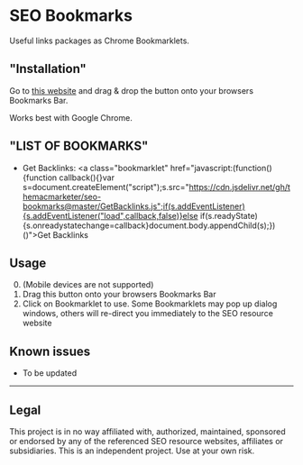 # SEO Bookmarks
Useful links packages as Chrome Bookmarklets.

## "Installation"
Go to [this website](#) and drag & drop the button onto your browsers Bookmarks Bar.

Works best with Google Chrome.


## "LIST OF BOOKMARKS"

* Get Backlinks: <a class="bookmarklet" href="javascript:(function(){function callback(){}var s=document.createElement("script");s.src="https://cdn.jsdelivr.net/gh/themacmarketer/seo-bookmarks@master/GetBacklinks.js";if(s.addEventListener){s.addEventListener("load",callback,false)}else if(s.readyState){s.onreadystatechange=callback}document.body.appendChild(s);})()">Get Backlinks</a>


## Usage
0. (Mobile devices are not supported)
1. Drag this button onto your browsers Bookmarks Bar
2. Click on Bookmarklet to use. Some Bookmarklets may pop up dialog windows, others will re-direct you immediately to the SEO resource website

## Known issues
* To be updated   

---

## Legal
This project is in no way affiliated with, authorized, maintained, sponsored or endorsed by any of the referenced SEO resource websites, affiliates or subsidiaries. This is an independent project. Use at your own risk.
